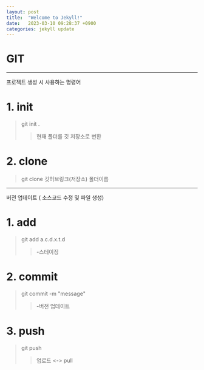 ```yaml
---
layout: post
title:  "Welcome to Jekyll!"
date:   2023-03-10 09:28:37 +0900
categories: jekyll update
---
```



# GIT

***

프로젝트 생성 시 사용하는 명령어

# 1. init
> git init .
>> 현재 폴더를 깃 저장소로 변환

# 2. clone
> git clone 깃허브링크(저장소) 폴더이름

***

버전 업데이트 ( 소스코드 수정 및 파일 생성)

# 1. add
> git add a.c.d.x.t.d
>> -스테이징

# 2. commit
> git commit -m "message"
>> -버전 업데이트

# 3. push
>git push
>> 업로드 <-> pull